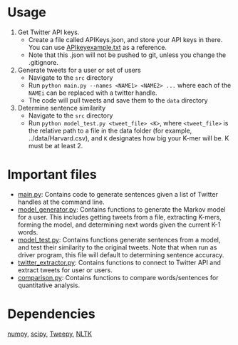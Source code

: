 
# Usage
1. Get Twitter API keys.
    - Create a file called APIKeys.json, and store your API keys in there. You can use [APIkeyexample.txt](data/APIkeyexample.txt) as a reference.
    - Note that this .json will not be pushed to git, unless you change the .gitignore.
2. Generate tweets for a user or set of users
    - Navigate to the `src` directory
    - Run `python main.py --names <NAME1> <NAME2> ...` where each of the `NAMEi` can be replaced with a twitter handle.
    - The code will pull tweets and save them to the `data` directory
3. Determine sentence similarity
    - Navigate to the `src` directory
    - Run `python model_test.py <tweet_file> <K>`, where `<tweet_file>` is the relative path to a file in the data folder (for example, ../data/Harvard.csv), and `K` designates how big your K-mer will be. K must be at least 2.

# Important files
- [main.py](src/main.py): Contains code to generate sentences given a list of Twitter handles at the command line.
- [model_generator.py](src/model_generator.py): Contains functions to generate the Markov model for a user. This includes getting tweets from a file, extracting K-mers, forming the model, and determining next words given the current K-1 words.
- [model_test.py](src/model_test.py): Contains functions generate sentences from a model, and test their similarity to the original tweets. Note that when run as driver program, this file will default to determining sentence accuracy.
- [twitter_extractor.py](src/twitter_extractor.py): Contains functions to connect to Twitter API and extract tweets for user or users.
- [comparison.py](src/comparison.py): Contains functions to compare words/sentences for quantitative analysis.

# Dependencies
[numpy](http://www.numpy.org), [scipy](http://scipy.org), [Tweepy](http://www.tweepy.org), [NLTK](http://www.nltk.org)

